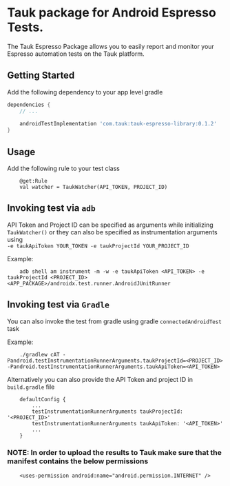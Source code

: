 # Tauk package for Android Espresso Tests.

The Tauk Espresso Package allows you to easily report and monitor your Espresso automation tests on the Tauk platform.


## Getting Started

Add the following dependency to your app level gradle

```gradle
dependencies {
    // ...
    
    androidTestImplementation 'com.tauk:tauk-espresso-library:0.1.2'
}
```

## Usage 

Add the following rule to your test class
```
    @get:Rule
    val watcher = TaukWatcher(API_TOKEN, PROJECT_ID)
```

## Invoking test via `adb`
API Token and Project ID can be specified as arguments while initializing `TaukWatcher()` or they can also be 
specified as instrumentation arguments using    
``-e taukApiToken YOUR_TOKEN -e taukProjectId YOUR_PROJECT_ID``

Example:
```
    adb shell am instrument -m -w -e taukApiToken <API_TOKEN> -e taukProjectId <PROJECT_ID> <APP_PACKAGE>/androidx.test.runner.AndroidJUnitRunner
```

## Invoking test via `Gradle`
You can also invoke the test from gradle using gradle `connectedAndroidTest` task

Example:
```
    ./gradlew cAT -Pandroid.testInstrumentationRunnerArguments.taukProjectId=<PROJECT_ID> -Pandroid.testInstrumentationRunnerArguments.taukApiToken=<API_TOKEN>
```

Alternatively you can also provide the API Token and project ID in `build.gradle` file

```
    defaultConfig {
        ...
        testInstrumentationRunnerArguments taukProjectId: '<PROJECT_ID>'
        testInstrumentationRunnerArguments taukApiToken: '<API_TOKEN>'
        ...
    }
```


### NOTE: In order to upload the results to Tauk make sure that the manifest contains the below permissions

```
    <uses-permission android:name="android.permission.INTERNET" />
```